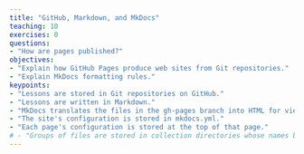 ```yaml
---
title: "GitHub, Markdown, and MkDocs"
teaching: 10
exercises: 0
questions:
- "How are pages published?"
objectives:
- "Explain how GitHub Pages produce web sites from Git repositories."
- "Explain MkDocs formatting rules."
keypoints:
- "Lessons are stored in Git repositories on GitHub."
- "Lessons are written in Markdown."
- "MkDocs translates the files in the gh-pages branch into HTML for viewing."
- "The site's configuration is stored in mkdocs.yml."
- "Each page's configuration is stored at the top of that page."
# - "Groups of files are stored in collection directories whose names begin with an underscore."
---
```

